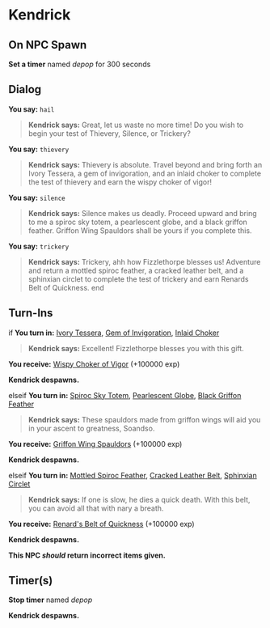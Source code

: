 # Kendrick
## On NPC Spawn

**Set a timer** named *depop* for 300 seconds
## Dialog

**You say:** `hail`



>**Kendrick says:** Great, let us waste no more time! Do you wish to begin your test of Thievery, Silence, or Trickery?

**You say:** `thievery`




>**Kendrick says:** Thievery is absolute. Travel beyond and bring forth an Ivory Tessera, a gem of invigoration, and an inlaid choker to complete the test of thievery and earn the wispy choker of vigor!

**You say:** `silence`




>**Kendrick says:** Silence makes us deadly. Proceed upward and bring to me a spiroc sky totem, a pearlescent globe, and a black griffon feather. Griffon Wing Spauldors shall be yours if you complete this.

**You say:** `trickery`




>**Kendrick says:** Trickery, ahh how Fizzlethorpe blesses us! Adventure and return a mottled spiroc feather, a cracked leather belt, and a sphinxian circlet to complete the test of trickery and earn Renards Belt of Quickness.
end

## Turn-Ins



if **You turn in:** [Ivory Tessera](/item/20928), [Gem of Invigoration](/item/20984), [Inlaid Choker](/item/20985)



>**Kendrick says:** Excellent! Fizzlethorpe blesses you with this gift.


 **You receive:**  [Wispy Choker of Vigor](/item/14552) (+100000 exp)



**Kendrick despawns.**

elseif **You turn in:** [Spiroc Sky Totem](/item/20989), [Pearlescent Globe](/item/20942), [Black Griffon Feather](/item/20988)


>**Kendrick says:** These spauldors made from griffon wings will aid you in your ascent to greatness, Soandso.


 **You receive:**  [Griffon Wing Spauldors](/item/2703) (+100000 exp)



**Kendrick despawns.**

elseif **You turn in:** [Mottled Spiroc Feather](/item/20956), [Cracked Leather Belt](/item/20992), [Sphinxian Circlet](/item/20993)


>**Kendrick says:** If one is slow, he dies a quick death. With this belt, you can avoid all that with nary a breath.


 **You receive:**  [Renard's Belt of Quickness](/item/11676) (+100000 exp)



**Kendrick despawns.**

**This NPC *should* return incorrect items given.**

## Timer(s)

**Stop timer** named *depop*

**Kendrick despawns.**




